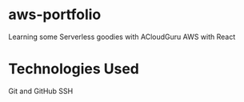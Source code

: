 # aws-portfolio
Learning some Serverless goodies with ACloudGuru
AWS with React

# Technologies Used
Git and GitHub
SSH
